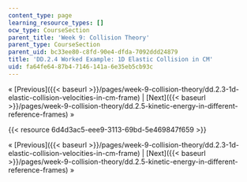 ```yaml
---
content_type: page
learning_resource_types: []
ocw_type: CourseSection
parent_title: 'Week 9: Collision Theory'
parent_type: CourseSection
parent_uid: bc33ee80-c8fd-90e4-dfda-7092ddd24879
title: 'DD.2.4 Worked Example: 1D Elastic Collision in CM'
uid: fa64fe64-87b4-7146-141a-6e35eb5cb93c
---
```


« [Previous]({{< baseurl >}}/pages/week-9-collision-theory/dd.2.3-1d-elastic-collision-velocities-in-cm-frame) | [Next]({{< baseurl >}}/pages/week-9-collision-theory/dd.2.5-kinetic-energy-in-different-reference-frames) »

{{< resource 6d4d3ac5-eee9-3113-69bd-5e469847f659 >}}

« [Previous]({{< baseurl >}}/pages/week-9-collision-theory/dd.2.3-1d-elastic-collision-velocities-in-cm-frame) | [Next]({{< baseurl >}}/pages/week-9-collision-theory/dd.2.5-kinetic-energy-in-different-reference-frames) »